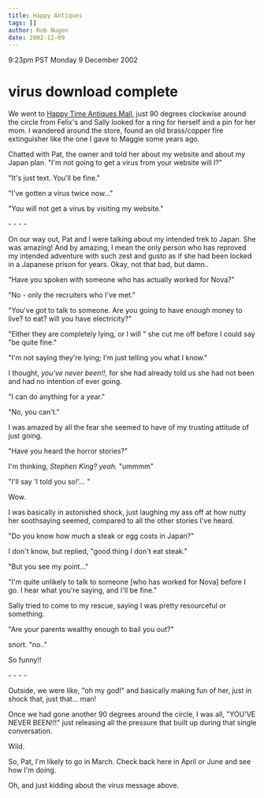 ```yaml
---
title: Happy Antiques
tags: []
author: Rob Nugen
date: 2002-12-09
---
```


<p class=date>9:23pm PST Monday 9 December 2002</p>

<h1>virus download complete</h1>

<p>We went to <a
href="https://www.oldtowneorange.net/happytimeantiquesmall.htm">Happy
Time Antiques Mall</a>, just 90 degrees clockwise around the circle
from Felix's and Sally looked for a ring for herself and a pin for her
mom.  I wandered around the store, found an old brass/copper fire
extinguisher like the one I gave to Maggie some years ago.</p>

<p>Chatted with Pat, the owner and told her about my website and about
my Japan plan.  "I'm not going to get a virus from your website will
I?"</p>

<p>"It's just text.  You'll be fine."</p>

<p>"I've gotten a virus twice now..."</p>

<p>"You will not get a virus by visiting my website."</p>

<p>- - - -</p>

<p>On our way out, Pat and I were talking about my intended trek to
Japan.  She was amazing!  And by amazing, I mean the only person who
has reproved my intended adventure with such zest and gusto as if she
had been locked in a Japanese prison for years.  Okay, not that bad,
but damn..</p>

<p>"Have you spoken with someone who has actually worked for Nova?"</p>

<p>"No - only the recruiters who I've met."</p>

<p>"You've <em>got</em> to talk to someone.  Are you going to have
enough money to live?  to eat?  will you have electricity?"</p>

<p>"Either they are completely lying, or I will "  she cut me off
before I could say "be quite fine."</p>

<p>"I'm not saying they're lying; I'm just telling you what I know."</p>

<p>I thought, <em>you've never been!!</em>, for she had already told
us she had not been and had no intention of ever going.</p>

<p>"I can do anything for a year."</p>

<p>"No, you can't."</p>

<p>I was amazed by all the fear she seemed to have of my trusting
attitude of just going.</p>

<p>"Have you heard the horror stories?"</p>

<p>I'm thinking, <em>Stephen King?  yeah.</em>  "ummmm"</p>

<p>"I'll say 'I told you so!'... "</p>

<p>Wow.</p>

<p>I was basically in astonished shock, just laughing my ass off at
how nutty her soothsaying seemed, compared to all the other stories
I've heard.</p>

<p>"Do you know how much a steak or egg costs in Japan?"</p>

<p>I don't know, but replied, "good thing I don't eat steak."</p>

<p>"But you see my point..."</p>

<p>"I'm quite unlikely to talk to someone [who has worked for Nova]
before I go.  I hear what you're saying, and I'll be fine."</p>

<p>Sally tried to come to my rescue, saying I was pretty resourceful
or something.</p>

<p>"Are your parents wealthy enough to bail you out?"</p>

<p>snort.  "no.."</p>

<p>So funny!!</p>

<p>- - - -</p>

<p>Outside, we were like, "oh my god!" and basically making fun of
her, just in shock that, just that...  man!</p>

<p>Once we had gone another 90 degrees around the circle, I was all,
"YOU'VE NEVER BEEN!!!" just releasing all the pressure that built up
during that single conversation.</p>

<p>Wild.</p>

<p>So, Pat, I'm likely to go in March.  Check back here in April or
June and see how I'm doing.</p>

<p>Oh, and just kidding about the virus message above.</p>
